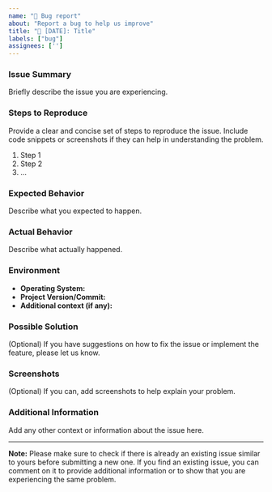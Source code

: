 ```yaml
---
name: "🐛 Bug report"
about: "Report a bug to help us improve"
title: "🐛 [DATE]: Title"
labels: ["bug"]
assignees: ['']
---
```

### Issue Summary

Briefly describe the issue you are experiencing.

### Steps to Reproduce

Provide a clear and concise set of steps to reproduce the issue. Include code snippets or screenshots if they can help in understanding the problem.

1. Step 1
2. Step 2
3. ...

### Expected Behavior

Describe what you expected to happen.

### Actual Behavior

Describe what actually happened.

### Environment

- **Operating System:**
- **Project Version/Commit:**
- **Additional context (if any):**

### Possible Solution

(Optional) If you have suggestions on how to fix the issue or implement the feature, please let us know.

### Screenshots

(Optional) If you can, add screenshots to help explain your problem.

### Additional Information

Add any other context or information about the issue here.

---

**Note:** Please make sure to check if there is already an existing issue similar to yours before submitting a new one. If you find an existing issue, you can comment on it to provide additional information or to show that you are experiencing the same problem.